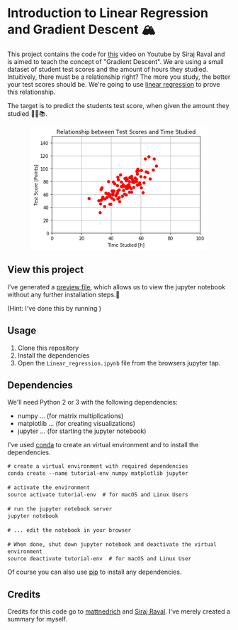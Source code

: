 # Introduction to Linear Regression and Gradient Descent 🏔

This project contains the code for [this](https://youtu.be/uwwWVAgJBcM) video on Youtube by Siraj Raval and is aimed to teach the concept of "Gradient Descent". We are using a small dataset of student test scores and the amount of hours they studied. Intuitively, there must be a relationship right? The more you study, the better your test scores should be. We're going to use [linear regression](https://onlinecourses.science.psu.edu/stat501/node/250) to prove this relationship.

The target is to predict the students test score, when given the amount they studied 📖🤓📚.

<p align="center">
  <img src="Linear_regression_files/Linear_regression_3_0.png">
</p>

## View this project

I've generated a [preview file](PREVIEW.md), which allows us to view the jupyter notebook without any further installation steps.🙌

(Hint: I've done this by running )

## Usage

1. Clone this repository
2. Install the dependencies
3. Open the `Linear_regression.ipynb` file from the browsers jupyter tap.

## Dependencies

We'll need Python 2 or 3 with the following dependencies:

* numpy ... (for matrix multiplications)
* matplotlib ... (for creating visualizations)
* jupyter ... (for starting the jupyter notebook)

I've used [conda](https://conda.io/docs/index.html) to create an virtual environment and to install the dependencies.
```
# create a virtual environment with required dependencies
conda create --name tutorial-env numpy matplotlib jupyter

# activate the environment
source activate tutorial-env  # for macOS and Linux Users

# run the jupyter notebook server
jupyter notebook

# ... edit the notebook in your browser

# When done, shut down jupyter notebook and deactivate the virtual environment
source deactivate tutorial-env  # for macOS and Linux User

```

Of course you can also use [pip](https://pip.pypa.io/en/stable/) to install any dependencies.

## Credits

Credits for this code go to [mattnedrich](https://github.com/mattnedrich) and [Siraj Raval](https://www.youtube.com/channel/UCWN3xxRkmTPmbKwht9FuE5A). I've merely created a summary for myself.
